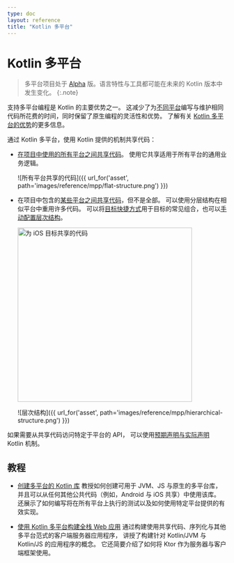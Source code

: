 ```yaml
---
type: doc
layout: reference
title: "Kotlin 多平台"
---
```


# Kotlin 多平台

> 多平台项目处于 [Alpha](evolution/components-stability.html) 版。语言特性与工具都可能在未来的 Kotlin 版本中发生变化。
{:.note}

支持多平台编程是 Kotlin 的主要优势之一。
这减少了为[不同平台](mpp-supported-platforms.html)编写与维护相同代码所花费的时间，同时保留了原生编程的灵活性和优势。
了解有关 [Kotlin 多平台的优势](multiplatform.html)的更多信息。

通过 Kotlin 多平台，使用 Kotlin 提供的机制共享代码：
 
*   [在项目中使用的所有平台之间共享代码](mpp-share-on-platforms.html#对所有平台共享代码)。
    使用它共享适用于所有平台的通用业务逻辑。
     
    ![所有平台共享的代码]({{ url_for('asset', path='images/reference/mpp/flat-structure.png') }})
    
*   在项目中包含的[某些平台之间共享代码](mpp-share-on-platforms.html#对相似平台共享代码)，但不是全部。
    可以使用分层结构在相似平台中重用许多代码。
    可以将[目标快捷方式](mpp-share-on-platforms.html#使用目标快捷方式)用于目标的常见组合，也可以[手动配置层次结构](mpp-share-on-platforms.html#手动配置层次结构)。
    
    <img class="img-responsive" src="{{ url_for('asset', path='images/reference/mpp/iosmain-hierarchy.png') }}" alt="为 iOS 目标共享的代码" width="400"/>

    ![层次结构]({{ url_for('asset', path='images/reference/mpp/hierarchical-structure.png') }})

如果需要从共享代码访问特定于平台的 API，
可以使用[预期声明与实际声明](mpp-connect-to-apis.html) Kotlin 机制。

## 教程

* [创建多平台的 Kotlin 库](/docs/tutorials/mpp/multiplatform-library.html)
  教授如何创建可用于 JVM、JS 与原生的多平台库，
  并且可以从任何其他公共代码（例如，Android 与 iOS 共享）中使用该库。
  还展示了如何编写将在所有平台上执行的测试以及如何使用特定平台提供的有效实现。
 
* [使用 Kotlin 多平台构建全栈 Web 应用](https://play.kotlinlang.org/hands-on/Full%20Stack%20Web%20App%20with%20Kotlin%20Multiplatform/01_Introduction) 
  通过构建使用共享代码、序列化与其他多平台范式的客户端服务器应用程序，
  讲授了构建针对 Kotlin/JVM 与 Kotlin/JS 的应用程序的概念。
  它还简要介绍了如何将 Ktor 作为服务器与客户端框架使用。
